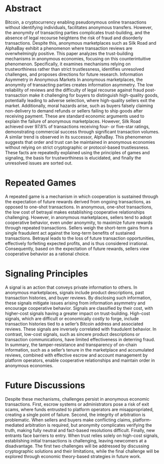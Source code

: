 # Abstract

Bitcoin, a cryptocurrency enabling pseudonymous online transactions without identifying individuals, facilitates anonymous transfers. However, the anonymity of transacting parties complicates trust-building, and the absence of legal recourse heightens the risk of fraud and disorderly transactions. Despite this, anonymous marketplaces such as Silk Road and AlphaBay exhibit a phenomenon where transaction reviews are overwhelmingly positive. This paper analyzes the trust-building mechanisms in anonymous economies, focusing on this counterintuitive phenomenon. Specifically, it examines mechanisms relying on trustworthiness rather than strict trustlessness, identifies unresolved challenges, and proposes directions for future research.
Information Asymmetry in Anonymous Markets
In anonymous marketplaces, the anonymity of transacting parties creates information asymmetry. The low reliability of reviews and the difficulty of legal recourse against fraud post-transaction make it challenging for buyers to distinguish high-quality goods, potentially leading to adverse selection, where high-quality sellers exit the market. Additionally, moral hazards arise, such as buyers falsely claiming non-delivery to demand refunds or sellers failing to ship goods after receiving payment. These are standard economic arguments used to explain the failure of anonymous marketplaces.
However, Silk Road achieved over 97.8% of transactions receiving four- or five-star ratings, demonstrating commercial success through significant transaction volumes. A similar trend is observed in its successor, AlphaBay. This phenomenon suggests that order and trust can be maintained in anonymous economies without relying on strict cryptographic or protocol-based trustlessness. These facts are repeatedly explained using the principles of games and signaling, the basis for trustworthiness is elucidated, and finally the unresolved issues are sorted out.

# Repeated Games

A repeated game is a mechanism in which cooperation is sustained through the expectation of future rewards derived from ongoing transactions, as opposed to one-shot transactions. In anonymous, one-shot transactions, the low cost of betrayal makes establishing cooperative relationships challenging. However, in anonymous marketplaces, sellers tend to adopt cooperative behavior, even under anonymity, to maximize future rewards through repeated transactions.
Sellers weigh the short-term gains from a single fraudulent act against the long-term benefits of sustained transactions. Betrayal leads to the loss of future transaction opportunities, effectively forfeiting expected profits, and is thus considered irrational. Consequently, based on the expectation of future rewards, sellers view cooperative behavior as a rational choice.

# Signaling Principles

A signal is an action that conveys private information to others. In anonymous marketplaces, signals include product descriptions, past transaction histories, and buyer reviews. By disclosing such information, these signals mitigate issues arising from information asymmetry and encourage cooperative behavior. Signals are classified by their cost, with higher-cost signals having a greater impact on trust-building.
High-cost signals, which are difficult or economically costly to forge, include transaction histories tied to a seller’s Bitcoin address and associated reviews. These signals are inversely correlated with fraudulent behavior. In contrast, low-cost signals, such as sincere product descriptions or transaction communications, have limited effectiveness in deterring fraud.
In summary, the tamper-resistance and transparency of on-chain information, such as a seller’s tenure in the marketplace and accumulated reviews, combined with effective escrow and account management by platform operators, enable cooperative relationships and maintain order in anonymous economies.

# Future Discussions

Despite these mechanisms, challenges persist in anonymous economic transactions. First, escrow systems or administrators pose a risk of exit scams, where funds entrusted to platform operators are misappropriated, creating a single point of failure. Second, the integrity of arbitration is problematic. When sellers and buyers make conflicting claims, platform-mediated arbitration is required, but anonymity complicates verifying the truth, making fully neutral and fact-based resolutions difficult. Finally, new entrants face barriers to entry. When trust relies solely on high-cost signals, establishing initial transactions is challenging, leaving newcomers at a disadvantage.
The first two challenges will be addressed by discussing cryptographic solutions and their limitations, while the final challenge will be explored through economic theory-based strategies in future work.
